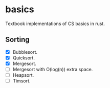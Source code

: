 # basics
Textbook implementations of CS basics in rust.

## Sorting

- [x] Bubblesort.
- [x] Quicksort.
- [x] Mergesort.
- [ ] Mergesort with O(log(n)) extra space.
- [ ] Heapsort.
- [ ] Timsort.
